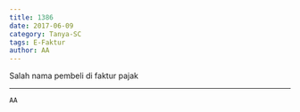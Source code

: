 ```yaml
---
title: 1386
date: 2017-06-09
category: Tanya-SC
tags: E-Faktur
author: AA
---
```


Salah nama pembeli di faktur pajak

---



`AA`

